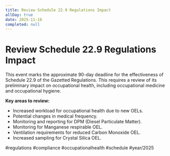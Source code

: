 ```yaml
---
title: Review Schedule 22.9 Regulations Impact
allDay: true
date: 2025-11-16
completed: null
---
```


# Review Schedule 22.9 Regulations Impact

This event marks the approximate 90-day deadline for the effectiveness of Schedule 22.9 of the Gazetted Regulations. This requires a review of its preliminary impact on occupational health, including occupational medicine and occupational hygiene.

**Key areas to review:**
*   Increased workload for occupational health due to new OELs.
*   Potential changes in medical frequency.
*   Monitoring and reporting for DPM (Diesel Particulate Matter).
*   Monitoring for Manganese respirable OEL.
*   Ventilation requirements for reduced Carbon Monoxide OEL.
*   Increased sampling for Crystal Silica OEL.

#regulations #compliance #occupationalhealth #schedule #year/2025